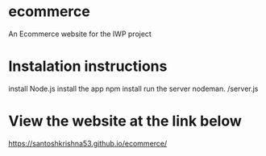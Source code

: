 # ecommerce
An Ecommerce website for the IWP project

# Instalation instructions 
install Node.js
install the app  npm install
run the server nodeman. /server.js

# View the website at the link below
https://santoshkrishna53.github.io/ecommerce/

